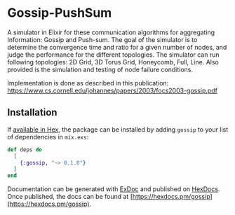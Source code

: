 # Gossip-PushSum

A simulator in Elixir for these communication algorithms for aggregating Information: Gossip and Push-sum. The goal of the simulator is to determine the convergence time and ratio for a given number of nodes, and judge the performance for the different topologies. The simulator can run following topologies: 2D Grid, 3D Torus Grid, Honeycomb, Full, Line. Also provided is the simulation and testing of node failure conditions.

Implementation is done as described in this publication: https://www.cs.cornell.edu/johannes/papers/2003/focs2003-gossip.pdf

## Installation

If [available in Hex](https://hex.pm/docs/publish), the package can be installed
by adding `gossip` to your list of dependencies in `mix.exs`:

```elixir
def deps do
  [
    {:gossip, "~> 0.1.0"}
  ]
end
```

Documentation can be generated with [ExDoc](https://github.com/elixir-lang/ex_doc)
and published on [HexDocs](https://hexdocs.pm). Once published, the docs can
be found at [https://hexdocs.pm/gossip](https://hexdocs.pm/gossip).
